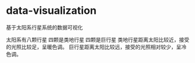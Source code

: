 # data-visualization
基于太阳系行星系统的数据可视化

太阳系有八颗行星
四颗是类地行星
四颗是巨行星
类地行星距离太阳比较近，接受的光照比较足，呈暖色调。
巨行星距离太阳比较远，接受的光照相对较少，呈冷色调。

